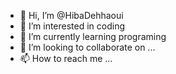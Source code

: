 - 👋 Hi, I’m @HibaDehhaoui
- 👀 I’m interested in coding
- 🌱 I’m currently learning programing
- 💞️ I’m looking to collaborate on ...
- 📫 How to reach me ...

<!---
HibaDehh/HibaDehh is a ✨ special ✨ repository because its `README.md` (this file) appears on your GitHub profile.
You can click the Preview link to take a look at your changes.
--->
